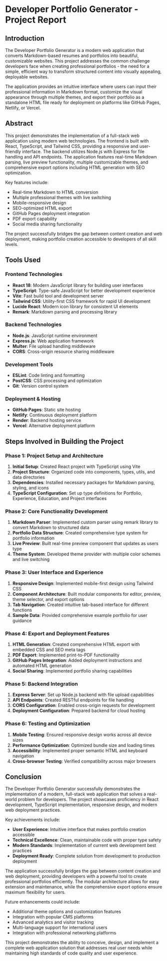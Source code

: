 # Developer Portfolio Generator - Project Report

## Introduction

The Developer Portfolio Generator is a modern web application that converts Markdown-based resumes and portfolios into beautiful, customizable websites. This project addresses the common challenge developers face when creating professional portfolios - the need for a simple, efficient way to transform structured content into visually appealing, deployable websites.

The application provides an intuitive interface where users can input their professional information in Markdown format, customize the visual appearance through multiple themes, and export their portfolio as a standalone HTML file ready for deployment on platforms like GitHub Pages, Netlify, or Vercel.

## Abstract

This project demonstrates the implementation of a full-stack web application using modern web technologies. The frontend is built with React, TypeScript, and Tailwind CSS, providing a responsive and user-friendly interface. The backend utilizes Node.js with Express for file handling and API endpoints. The application features real-time Markdown parsing, live preview functionality, multiple customizable themes, and comprehensive export options including HTML generation with SEO optimization.

Key features include:
- Real-time Markdown to HTML conversion
- Multiple professional themes with live switching
- Mobile-responsive design
- SEO-optimized HTML export
- GitHub Pages deployment integration
- PDF export capability
- Social media sharing functionality

The project successfully bridges the gap between content creation and web deployment, making portfolio creation accessible to developers of all skill levels.

## Tools Used

### Frontend Technologies
- **React 18**: Modern JavaScript library for building user interfaces
- **TypeScript**: Type-safe JavaScript for better development experience
- **Vite**: Fast build tool and development server
- **Tailwind CSS**: Utility-first CSS framework for rapid UI development
- **Lucide React**: Modern icon library for consistent UI elements
- **Remark**: Markdown parsing and processing library

### Backend Technologies
- **Node.js**: JavaScript runtime environment
- **Express.js**: Web application framework
- **Multer**: File upload handling middleware
- **CORS**: Cross-origin resource sharing middleware

### Development Tools
- **ESLint**: Code linting and formatting
- **PostCSS**: CSS processing and optimization
- **Git**: Version control system

### Deployment & Hosting
- **GitHub Pages**: Static site hosting
- **Netlify**: Continuous deployment platform
- **Render**: Backend hosting service
- **Vercel**: Alternative deployment platform

## Steps Involved in Building the Project

### Phase 1: Project Setup and Architecture
1. **Initial Setup**: Created React project with TypeScript using Vite
2. **Project Structure**: Organized code into components, types, utils, and data directories
3. **Dependencies**: Installed necessary packages for Markdown parsing, styling, and icons
4. **TypeScript Configuration**: Set up type definitions for Portfolio, Experience, Education, and Project interfaces

### Phase 2: Core Functionality Development
1. **Markdown Parser**: Implemented custom parser using remark library to convert Markdown to structured data
2. **Portfolio Data Structure**: Created comprehensive type system for portfolio information
3. **Live Preview**: Built real-time preview component that updates as users type
4. **Theme System**: Developed theme provider with multiple color schemes and live switching

### Phase 3: User Interface and Experience
1. **Responsive Design**: Implemented mobile-first design using Tailwind CSS
2. **Component Architecture**: Built modular components for editor, preview, theme selector, and export options
3. **Tab Navigation**: Created intuitive tab-based interface for different functions
4. **Sample Data**: Provided comprehensive example portfolio for user guidance

### Phase 4: Export and Deployment Features
1. **HTML Generation**: Created comprehensive HTML export with embedded CSS and SEO meta tags
2. **PDF Export**: Implemented print-to-PDF functionality
3. **GitHub Pages Integration**: Added deployment instructions and automated HTML generation
4. **Social Sharing**: Implemented portfolio sharing capabilities

### Phase 5: Backend Integration
1. **Express Server**: Set up Node.js backend with file upload capabilities
2. **API Endpoints**: Created RESTful endpoints for file handling
3. **CORS Configuration**: Enabled cross-origin requests for development
4. **Deployment Configuration**: Prepared backend for cloud hosting

### Phase 6: Testing and Optimization
1. **Mobile Testing**: Ensured responsive design works across all device sizes
2. **Performance Optimization**: Optimized bundle size and loading times
3. **Accessibility**: Implemented proper semantic HTML and keyboard navigation
4. **Cross-browser Testing**: Verified compatibility across major browsers

## Conclusion

The Developer Portfolio Generator successfully demonstrates the implementation of a modern, full-stack web application that solves a real-world problem for developers. The project showcases proficiency in React development, TypeScript implementation, responsive design, and modern web deployment practices.

Key achievements include:
- **User Experience**: Intuitive interface that makes portfolio creation accessible
- **Technical Excellence**: Clean, maintainable code with proper type safety
- **Modern Standards**: Implementation of current web development best practices
- **Deployment Ready**: Complete solution from development to production deployment

The application successfully bridges the gap between content creation and web deployment, providing developers with a powerful tool to create professional portfolios efficiently. The modular architecture allows for easy extension and maintenance, while the comprehensive export options ensure maximum flexibility for users.

Future enhancements could include:
- Additional theme options and customization features
- Integration with popular CMS platforms
- Advanced analytics and visitor tracking
- Multi-language support for international users
- Integration with professional networking platforms

This project demonstrates the ability to conceive, design, and implement a complete web application solution that addresses real user needs while maintaining high standards of code quality and user experience.
